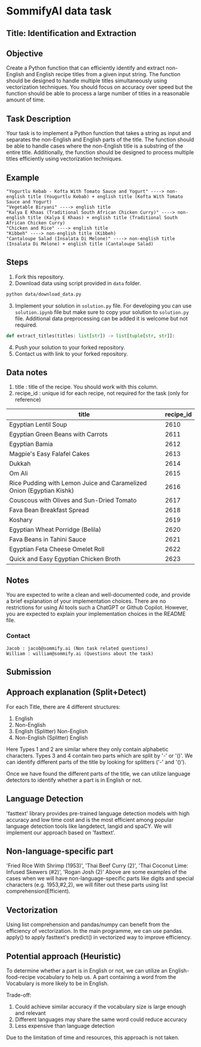 # SommifyAI data task

## Title: Identification and Extraction 

## Objective

Create a Python function that can efficiently identify and extract non-English and English recipe titles from a given input string. The function should be designed to handle multiple titles simultaneously using vectorization techniques. You should focus on accuracy over speed but the function should be able to process a large number of titles in a reasonable amount of time.

## Task Description

Your task is to implement a Python function that takes a string as input and separates the non-English and English parts of the title. The function should be able to handle cases where the non-English title is a substring of the entire title. Additionally, the function should be designed to process multiple titles efficiently using vectorization techniques.

## Example

```
"Yogurtlu Kebab - Kofta With Tomato Sauce and Yogurt" ----> non-english title (Yougurtlu Kebab) + english title (Kofta With Tomato Sauce and Yogurt)
"Vegetable Biryani" ----> english title
"Kalya E Khaas (Traditional South African Chicken Curry)" ----> non-english title (Kalya E Khaas) + english title (Traditional South African Chicken Curry)
"Chicken and Rice" ----> english title
"Kibbeh" ----> non-english title (Kibbeh)
"Cantaloupe Salad (Insalata Di Melone)" ----> non-english title (Insalata Di Melone) + english title (Cantaloupe Salad)
```

## Steps

1. Fork this repository.
2. Download data using script provided in `data` folder.
```bash
python data/download_data.py
```
3. Implement your solution in `solution.py` file. For developing you can use `solution.ipynb` file but make sure to copy your solution to `solution.py` file. Additional data preprocessing can be added it is welcome but not required.
```python
def extract_titles(titles: list[str]) -> list[tuple[str, str]]:
```
4. Push your solution to your forked repository.
5. Contact us with link to your forked repository.

## Data notes

1. title : title of the recipe. You should work with this column.
2. recipe_id : unique id for each recipe, not required for the task (only for reference)


| title                                                  | recipe_id |
|--------------------------------------------------------|-----------|
| Egyptian Lentil Soup                                   | 2610      |
| Egyptian Green Beans with Carrots                      | 2611      |
| Egyptian Bamia                                         | 2612      |
| Magpie's Easy Falafel Cakes                            | 2613      |
| Dukkah                                                 | 2614      |
| Om Ali                                                 | 2615      |
| Rice Pudding with Lemon Juice and Caramelized Onion (Egyptian Kishk)       | 2616      |
| Couscous with Olives and Sun-Dried Tomato              | 2617      |
| Fava Bean Breakfast Spread                             | 2618      |
| Koshary                                                | 2619      |
| Egyptian Wheat Porridge (Belila)                       | 2620      |
| Fava Beans in Tahini Sauce                             | 2621      |
| Egyptian Feta Cheese Omelet Roll                       | 2622      |
| Quick and Easy Egyptian Chicken Broth                  | 2623      |


## Notes

You are expected to write a clean and well-documented code, and provide a brief explanation of your implementation choices. There are no restrictions for using AI tools such a ChatGPT or Github Copilot. However, you are expected to explain your implementation choices in the README file.

### Contact

```
Jacob : jacob@sommify.ai (Non task related questions)
William : william@sommify.ai (Questions about the task)
```

## Submission


## Approach explanation (Split+Detect)

For each Title, there are 4 different structures:
1. English
2. Non-English
3. English (Splitter) Non-English
4. Non-English (Splitter) English

Here Types 1 and 2 are similar where they only contain alphabetic characters. Types 3 and 4 contain two parts which are split by '-' or '()'. We can identify different parts of the title by looking for splitters ('-' and '()').

Once we have found the different parts of the title, we can utilize language detectors to identify whether a part is in English or not.

## Language Detection

'fasttext' library provides pre-trained language detection models with high accuracy and low time cost and is the most efficient among popular language detection tools like langdetect, langid and spaCY. We will implement our approach based on 'fasttext'.

## Non-language-specific part
'Fried Rice With Shrimp (1953)', 'Thai Beef Curry  (2)', 'Thai Coconut Lime: Infused Skewers (#2)', 'Rogan Josh (2)'
Above are some examples of the cases when we will have non-language-specific parts like digits and special characters (e.g. 1953,#2,2), we will filter out these parts using list comprehension(Efficient).


## Vectorization
Using list comprehension and pandas/numpy can benefit from the efficiency of vectorization. In the main programme, we can use pandas. apply() to apply fasttext's predict() in vectorized way to improve efficiency.

## Potential approach (Heuristic)

To determine whether a part is in English or not, we can utilize an English-food-recipe vocabulary to help us. A part containing a word from the Vocabulary is more likely to be in English.

Trade-off:
1. Could achieve similar accuracy if the vocabulary size is large enough and relevant
2. Different languages may share the same word could reduce accuracy
3. Less expensive than language detection

Due to the limitation of time and resources, this approach is not taken.
